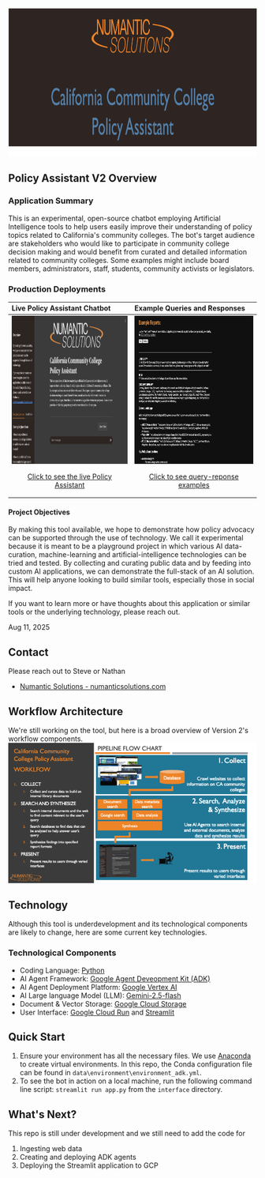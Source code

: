 
<div style="text-align: center;">
<img src="./data/images/ccc_policy_assistant_v2_banner.png" alt="Numantic Solutions" width="900" height="300">
</div> 


## Policy Assistant V2 Overview

### Application Summary
This is an experimental, open-source chatbot employing Artificial Intelligence tools to help users easily improve their understanding of policy topics related to California's community colleges. The bot's target audience are stakeholders who would like to participate in community college decision making and would benefit from curated and detailed information related to community colleges. Some examples might include board members, administrators, staff, students, community activists or legislators.

### Production Deployments
| **Live Policy Assistant Chatbot**                                                                                                                                                                                                                                        | **Example Queries and Responses**                                                                                                                                                                                                                                                                        |
|:-------------------------------------------------------------------------------------------------------------------------------------------------------------------------------------------------------------------------------------------------------------------------|:---------------------------------------------------------------------------------------------------------------------------------------------------------------------------------------------------------------------------------------------------------------------------------------------------------|
| <div style="text-align: center;"><a href="https://ccc-polasst.numanticsolutions.com/"><img src="./data/images/ccc_policy_assistant_screenshot.png" alt="CCC Policy Assistant" width="450" height="300"><p>Click to see the live Policy Assistant</p></a></div>           | <div style="text-align: center;"><a href="https://eternal-bongo-435614-b9.uc.r.appspot.com/example_reports"><img src="./data/images/ccc_policy_assistant_examples.png" alt="CCC Policy Assistant" width="450" height="300"><p>Click to see query-reponse examples</p></a></div>                          |


#### Project Objectives
By making this tool available, we hope to demonstrate how policy advocacy can be supported through the use of technology. We call it experimental because it is meant to be a playground project in which various AI data-curation, machine-learning and artificial-intelligence technologies can be tried and tested. By collecting and curating public data and by feeding into custom AI applications, we can demonstrate the full-stack of an AI solution. This will help anyone looking to build similar tools, especially those in social impact. 

If you want to learn more or have thoughts about this application or similar tools or the underlying technology, please reach out.

Aug 11, 2025

## Contact

Please reach out to Steve or Nathan
- [Numantic Solutions - numanticsolutions.com](https://numanticsolutions.com/)  


## Workflow Architecture

We're still working on the tool, but here is a broad overview of Version 2's workflow components.
<img src="./data/images/CCC_workflow_Aug_2025_v2.png" alt="Workflow Pipeline" width="1200"/>

## Technology

Although this tool is underdevelopment and its technological components are likely to change, here are some current key technologies.

### Technological Components

- Coding Language: [Python](https://www.python.org/)
- AI Agent Framework: [Google Agent Deveopment Kit (ADK)](https://google.github.io/adk-docs/)
- AI Agent Deployment Platform: [Google Vertex AI](https://cloud.google.com/vertex-ai?hl=en)
- AI Large language Model (LLM): [Gemini-2.5-flash](https://ai.google.dev/gemini-api/docs/models/gemini)
- Document & Vector Storage: [Google Cloud Storage](https://cloud.google.com/?hl=en)
- User Interface: [Google Cloud Run](https://cloud.google.com/?hl=en) and [Streamlit](https://streamlit.io)

## Quick Start

1. Ensure your environment has all the necessary files. We use [Anaconda](https://www.anaconda.com/) to create virtual environments. In this repo, the Conda configuration file can be found in `data\environment\environment_adk.yml`.
2. To see the bot in action on a local machine, run the following command line script: `streamlit run app.py` from the `interface` directory.

## What's Next?

This repo is still under development and we still need to add the code for 

1. Ingesting web data
2. Creating and deploying ADK agents
3. Deploying the Streamlit application to GCP

